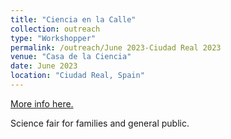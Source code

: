 ```yaml
---
title: "Ciencia en la Calle"
collection: outreach
type: "Workshopper"
permalink: /outreach/June 2023-Ciudad Real 2023
venue: "Casa de la Ciencia"
date: June 2023
location: "Ciudad Real, Spain"
---
```


[More info here.](https://casadelaciencia.es/)

Science fair for families and general public. 
